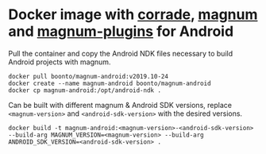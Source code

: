 # Docker image with [corrade](https://github.com/mosra/corrade), [magnum](https://github.com/mosra/magnum) and [magnum-plugins](https://github.com/mosra/magnum-plugins) for Android

Pull the container and copy the Android NDK files necessary to build Android projects with magnum.
```
docker pull boonto/magnum-android:v2019.10-24
docker create --name magnum-android boonto/magnum-android
docker cp magnum-android:/opt/android-ndk .
```

Can be built with different magnum & Android SDK versions, replace `<magnum-version>` and `<android-sdk-version>` with the desired versions.
```
docker build -t magnum-android:<magnum-version>-<android-sdk-version> --build-arg MAGNUM_VERSION=<magnum-version> --build-arg ANDROID_SDK_VERSION=<android-sdk-version> .
```
